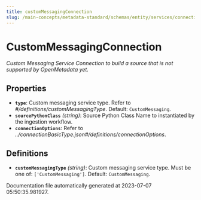 ```yaml
---
title: customMessagingConnection
slug: /main-concepts/metadata-standard/schemas/entity/services/connections/messaging/custommessagingconnection
---
```


# CustomMessagingConnection

*Custom Messaging Service Connection to build a source that is not supported by OpenMetadata yet.*

## Properties

- **`type`**: Custom messaging service type. Refer to *#/definitions/customMessagingType*. Default: `CustomMessaging`.
- **`sourcePythonClass`** *(string)*: Source Python Class Name to instantiated by the ingestion workflow.
- **`connectionOptions`**: Refer to *../connectionBasicType.json#/definitions/connectionOptions*.
## Definitions

- **`customMessagingType`** *(string)*: Custom messaging service type. Must be one of: `['CustomMessaging']`. Default: `CustomMessaging`.


Documentation file automatically generated at 2023-07-07 05:50:35.981927.
